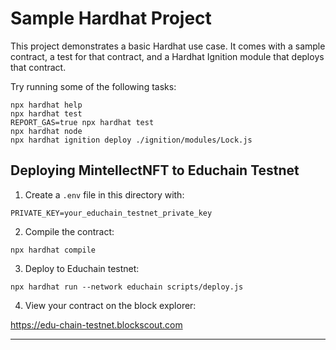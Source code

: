 # Sample Hardhat Project

This project demonstrates a basic Hardhat use case. It comes with a sample contract, a test for that contract, and a Hardhat Ignition module that deploys that contract.

Try running some of the following tasks:

```shell
npx hardhat help
npx hardhat test
REPORT_GAS=true npx hardhat test
npx hardhat node
npx hardhat ignition deploy ./ignition/modules/Lock.js
```

## Deploying MintellectNFT to Educhain Testnet

1. Create a `.env` file in this directory with:

```
PRIVATE_KEY=your_educhain_testnet_private_key
```

2. Compile the contract:

```
npx hardhat compile
```

3. Deploy to Educhain testnet:

```
npx hardhat run --network educhain scripts/deploy.js
```

4. View your contract on the block explorer:

https://edu-chain-testnet.blockscout.com

---
